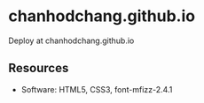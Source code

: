 # chanhodchang.github.io
Deploy at chanhodchang.github.io

## Resources
* Software: HTML5, CSS3, font-mfizz-2.4.1